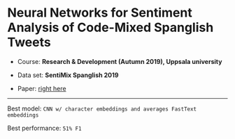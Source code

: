 # Neural Networks for Sentiment Analysis of Code-Mixed Spanglish Tweets

* Course: **Research & Development (Autumn 2019), Uppsala university**

* Data set: **SentiMix Spanglish 2019**

* Paper: [right here](https://github.com/ugolbck/NN-code-mixed-sentiment/blob/master/CodeMixed_NN_Paper.pdf)

---------

Best model: `CNN w/ character embeddings and averages FastText embeddings` 

Best performance: `51% F1`
